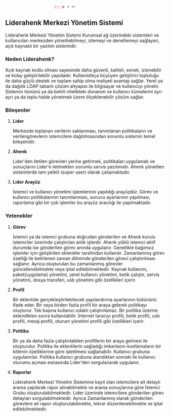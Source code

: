 <div align="top">
  <div style="display: flex;">&nbsp; &nbsp; &nbsp; &nbsp;&nbsp; &nbsp; &nbsp; &nbsp; &nbsp; &nbsp; &nbsp; &nbsp;&nbsp; &nbsp; &nbsp; &nbsp; &nbsp; &nbsp; &nbsp; &nbsp;&nbsp;
    <img style="width: 15%; height: 15%" src="./images/yeni logo kullanımı.png" class="img-fluid" alt="">&nbsp; &nbsp; &nbsp; &nbsp;&nbsp; &nbsp; &nbsp; &nbsp;
  </div>
</div>

## Liderahenk Merkezi Yönetim Sistemi

Liderahenk Merkezi Yönetim Sistemi
Kurumsal ağ üzerindeki sistemleri ve kullanıcıları merkezden yönetilebilmeyi, izlemeyi 
ve denetlemeyi sağlayan, açık kaynaklı bir yazılım sistemidir.

### Neden Liderahenk?

Açık kaynak kodlu olması sayesinde daha güvenli, kaliteli, esnek, izlenebilir ve kolay geliştirilebilir 
yapıdadır. Kullanıldıkça büyüyen geliştirici topluluğu ile daha güçlü destek ve toplam sahip olma maliyeti 
avantajı sağlar. Yerel ya da dağıtık LDAP tabanlı çözüm altyapısı ile bilgisayar ve kullanıcıyı yönetir. 
Sistemin tümünü ya da belirli nitelikteki donanım ve kullanıcı kümelerini ayrı ayrı ya da toplu halde 
yönetmek üzere ölçeklenebilir çözüm sağlar.

### Bileşenler

1. **Lider**

	Merkezde toplanan verilerin saklanması, tanımlanan politikaların ve verilengörevlerin istemcilere dağıtılmasından sorumlu sistemin temel bileşenidir.

2. **Ahenk**

	Lider'den iletilen görevleri yerine getirmek, politikaları uygulamak ve sonuçlarını Lider'e iletmekten sorumlu servis yazılımıdır. Ahenk yönetilen sistemlerde tam yetkili (super user) olarak çalışmaktadır.

3. **Lider Arayüz**

	İstemci ve kullanıcı yönetimi işlemlerinin yapıldığı arayüzdür. Görev ve kullanıcı politikalarının tanımlanması, sunucu ayarlarının yapılması, raporlama gibi bir çok işlemler bu arayüz aracılığı ile yapılmaktadır.

### Yetenekler
1. **Görev**

	İstemci ya da istemci grubuna doğrudan gönderilen ve Ahenk kurulu istemciler üzerinde çalıştırılan anlık işlerdir. Ahenk yüklü istemci aktif durumda ise gönderilen görev anında uygulanır. Genellikle bağımsız işlemler için geliştirilen eklentiler tarafından kullanılır. Zamanlanmış görev özelliği ile belirlenen zaman diliminde gönderilen görevi çalıştırılması sağlanır. Ayrıca oluşturulan bu zamanlanmış görevler güncellenebilmekte veya iptal edilebilmektedir. Kaynak kullanımı, paket(uygulama) yönetimi, yerel kullanıcı yönetimi, betik çalıştır, servis yönetimi, dosya transferi, usb yönetimi gibi özellikleri içerir.

2. **Profil**

	Bir eklentide gerçekleştirilebilecek yapılandırma ayarlarının bütününü ifade eder. Bir veya birden fazla profil bir araya gelerek politikayı oluşturur. Tek başına kullanıcı odaklı çalıştırılamaz. Bir politika üzerine eklendikten sonra kullanılabilir. İnternet taracıyı profili, betik profili, usb profili, mesaj profili, oturum yönetimi profili gibi özellikleri içerir.

3. **Politika**

	Bir ya da daha fazla çalıştırılabilen profillerin bir araya gelmesi ile oluşturulur. Politika ile eklentilerin sağladığı imkanların-kısıtlamaların bir kitlenin özelliklerine göre işletilmesi sağlanabilir. Kullanıcı grubuna uygulanırlar. Politika kullanıcı grubuna atandıktan sonraki ile kullanıcı oturumu açması esnasında Lider'den sorgulanarak uygulanır.

4. **Raporlar**

	Liderahenk Merkezi Yönetim Sistemine kayıt olan istemcilere ait detaylı arama yapılarak rapor alınabilmekte ve arama sonuçlarına göre İstemci Grubu oluşturulabilmektedir. Lider üzerinde istemcilere gönderilen görev detayları sorgulabilmektedir. Ayrıca Zamanlanmış olarak gönderilen görevlere ait rapor oluşturulabilmekte, tekrar düzenlenebilmekte ve iptal edilebilmektedir.


<link href="/lider3.0/assets/style.css" rel="stylesheet"></link>


